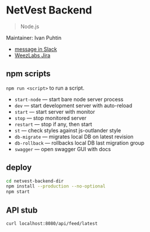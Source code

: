 # NetVest Backend

> Node.js

Maintainer: Ivan Puhtin

* [message in Slack](https://weezlabs.slack.com/messages/@strider/)
* [WeezLabs Jira](https://weezlabs.atlassian.net/secure/ViewProfile.jspa?name=teamfortresslife)

## npm scripts
`npm run <script>` to run a script.

* `start-node` — start bare node server process
* `dev` — start development server with auto-reload
* `start` — start server with monitor
* `stop` — stop monitored server
* `restart` — stop if any, then start
* `st` — check styles against js-outlander style
* `db-migrate` — migrates local DB on latest revision
* `db-rollback` — rollbacks local DB last migration group
* `swagger` — open swagger GUI with docs

## deploy
```sh
cd netvest-backend-dir
npm install --production --no-optional
npm start
```

## API stub
```sh
curl localhost:8080/api/feed/latest
```
